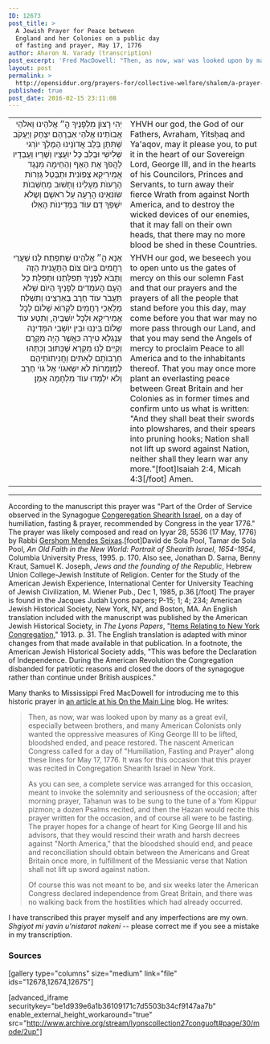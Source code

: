 ```yaml
---
ID: 12673
post_title: >
  A Jewish Prayer for Peace between
  England and her Colonies on a public day
  of fasting and prayer, May 17, 1776
author: Aharon N. Varady (transcription)
post_excerpt: 'Fred MacDowell: "Then, as now, war was looked upon by many as a great evil, especially between brothers, and many American Colonists only wanted the oppressive measures of King George III to be lifted, bloodshed ended, and peace restored. The nascent American Congress called for a day of "Humiliation, Fasting and Prayer" along these lines for May 17, 1776. It was for this occasion that this prayer was recited in Congregation Shearith Israel in New York. As you can see, a complete service was arranged for this occasion, meant to invoke the solemnity and seriousness of the occasion; after morning prayer, Taḥanun was to be sung to the tune of a Yom Kippur pizmon; a dozen Psalms recited, and then the Ḥazan would recite this prayer written for the occasion, and of course all were to be fasting. The prayer hopes for a change of heart for King George III and his advisors, that they would rescind their wrath and harsh decrees against "North America," that the bloodshed should end, and peace and reconciliation should obtain between the Americans and Great Britain once more, in fulfillment of the Messianic verse that Nation shall not lift up sword against nation. Of course this was not meant to be, and six weeks later the American Congress declared independence from Great Britain, and there was no walking back from the hostilities which had already occurred."'
layout: post
permalink: >
  http://opensiddur.org/prayers-for/collective-welfare/shalom/a-prayer-for-peace-between-england-and-her-colonies-on-a-public-day-of-fasting-and-prayer-may-17-1776/
published: true
post_date: 2016-02-15 23:11:08
---
```

<table style="margin-left: auto;margin-right: auto;"><tbody>
<tr><td style="vertical-align:top;" width="46%">
<div class="liturgy" style="text-align: right;"><span lang="he">
יְהִי רָצוֺן מִלְפָנֶיךָ הֳ״ אֱלֹהֵינוּ וֵאלֹהֵי אֲבוֺתֵינוּ אֱלֹהֵי אַבְרָהָם יִצְחָק וְיָעֲקֹב שֶׁתִּתֶּן בְּלֵב אֲדוֺנֵינוּ הַמֶלֶךְ יוֺרְגי שְׁלִישִׁי וּבְלֵב כָּל יוֺעֲצָיו וְשָׁרָיו וַעֲבַדָיו לַהֲפֹךְ אֶת הַאַף וְהַחֵימָה מִנֶגֶד אֲמִירִיקַא צְפוֺנִית וּתְבַּטֵל גְּזֵרוֺת הָרָעוֺת מֵעָלֵינוּ וְתָשׁוּב מַחְשְׁבוֺת שׂוֺנִּאֵינוּ הָרָעָה עַל רֹאשָׁם וְשֶלֹא יִשָׁפֵךְ דַם עוֺד בַּמְּדִינוֺת הָאֵלּוּ׃ 
</span></div>
</td>
 
<td style="vertical-align:top;" width="53%">
<div class="english">
YHVH our god, the God of our Fathers, Avraham, Yitsḥaq and Ya'aqov, may it please you, to put it in the heart of our Sovereign Lord, George III, and in the hearts of his Councilors, Princes and Servants, to turn away their fierce Wrath from against North America, and to destroy the wicked devices of our enemies, that it may fall on their own heads, that there may no more blood be shed in these Countries.
</div>
</td></tr>


<tr><td style="vertical-align:top;" width="46%">
<div class="liturgy" style="text-align: right;"><span lang="he">
אָנָא הֳ״ אֱלֹהֵינוּ שָׁתִפְתַח לָנוּ שַׁעֲרֵי רַחֲמִים בְּיוֺם צוֺם הַתָּעֲנִית הַזֶה וְתָּבֹא לְפָנֶיךָ תְּפִלָּתֵנוּ וּתְפִלָּת כָּל הָעָם הָעֹמְדִים לְפָנֶיךָ הַיוֺם שֶׁלֹא תַּעֲבֹר עוֺד חֶרֶב בְּאַרְצֵינוּ וְתִשְׁלַח מַלְאַכֵי רַחֲמִים לִקְרוֺא שָׁלוֺם לְכָל אֲמִירִיקַא וּלְכָל יוֺשְׁבֶיהָ, וְתִטַע עוֺד שָלוֺם בֵּינֵנוּ וּבֵין יוֺשְבֵי המְּדִינָה עֶנְגְלַא טִירָה כּאֲשֶׁר הָיָה מִקֶּרֶם וְקַיֵים לָנוּ מִקְרָא שֶׁכָּתוּב וְכִתְּהוּ חַרְבוֺתָם לְאִתִּים וַחֲנִיתוֺתֵיהֶם לְמַזְמֵרוֺת לֹא יִשָׂאגוֺי אֶל גּוֺי חֶרֶב וְלֹא יִלְמְדוּ עוֺד מִלְחָמָה אָמֵן׃
</span></div>
</td>
 
<td style="vertical-align:top;" width="53%">
<div class="english">
YHVH our god, we beseech you to open unto us the gates of mercy on this our solemn Fast and that our prayers and the prayers of all the people that stand before you this day, may come before you that war may no more pass through our Land, and that you may send the Angels of mercy to proclaim Peace to all America and to the inhabitants thereof. That you may once more plant an everlasting peace between Great Britain and her Colonies as in former times and confirm unto us what is written: "And they shall beat their swords into plowshares, and their spears into pruning hooks; Nation shall not lift up sword against Nation, neither shall they learn war any more."[foot]Isaiah 2:4, Micah 4:3[/foot] Amen.
</div>
</td></tr></tbody></tbody></table>

<hr />

According to the manuscript this prayer was "Part of the Order of Service observed in the Synagogue <a href="http://shearithisrael.org/">Congeregation Shearith Israel</a>, on a day of humiliation, fasting &amp; prayer, recommended by Congress in the year 1776."  The prayer was likely composed and read on Iyyar 28, 5536 (17 May, 1776) by Rabbi <a href="https://en.wikipedia.org/wiki/Gershom_Mendes_Seixas">Gershom Mendes Seixas</a>.[foot]David de Sola Pool, Tamar de Sola Pool, <em>An Old Faith in the New World: Portrait of Shearith Israel, 1654-1954</em>, Columbia University Press, 1995. p. 170. Also see, Jonathan D. Sarna, Benny Kraut, Samuel K. Joseph, <em>Jews and the founding of the Republic</em>, Hebrew Union College-Jewish Institute of Religion. Center for the Study of the American Jewish Experience, International Center for University Teaching of Jewish Civilization, M. Wiener Pub., Dec 1, 1985, p.36.[/foot] The prayer is found in the Jacques Judah Lyons papers; P-15; 1; 4; 234; American Jewish Historical Society, New York, NY, and Boston, MA. An English translation included with the manuscript was published by the American Jewish Historical Society, in <em>The Lyons Papers</em>, "<a href="https://archive.org/stream/lyonscollection27conguoft#page/30/mode/2up">Items Relating to New York Congregation</a>," 1913. p. 31. The English translation is adapted with minor changes from that made available in that publication. In a footnote, the American Jewish Historical Society adds, "This was before the Declaration of Independence. During the American Revolution the Congregation disbanded for patriotic reasons and closed the doors of the synagogue rather than continue under British auspices."

Many thanks to Mississippi Fred MacDowell for introducing me to this historic prayer in <a href="http://onthemainline.blogspot.com/2015/05/a-pair-of-hebrew-revolutionary-war.html">an article at his On the Main Line</a> blog. He writes:

<blockquote>Then, as now, war was looked upon by many as a great evil, especially between brothers, and many American Colonists only wanted the oppressive measures of King George III to be lifted, bloodshed ended, and peace restored. The nascent American Congress called for a day of "Humiliation, Fasting and Prayer" along these lines for May 17, 1776. It was for this occasion that this prayer was recited in Congregation Shearith Israel in New York. 

As you can see, a complete service was arranged for this occasion, meant to invoke the solemnity and seriousness of the occasion; after morning prayer, Taḥanun was to be sung to the tune of a Yom Kippur pizmon; a dozen Psalms recited, and then the Ḥazan would recite this prayer written for the occasion, and of course all were to be fasting. The prayer hopes for a change of heart for King George III and his advisors, that they would rescind their wrath and harsh decrees against "North America," that the bloodshed should end, and peace and reconciliation should obtain between the Americans and Great Britain once more, in fulfillment of the Messianic verse that Nation shall not lift up sword against nation.

Of course this was not meant to be, and six weeks later the American Congress declared independence from Great Britain, and there was no walking back from the hostilities which had already occurred.</blockquote>

I have transcribed this prayer myself and any imperfections are my own. <em>Shgiyot mi yavin u'nistarot nakeni</em> -- please correct me if you see a mistake in my transcription.

<h3>Sources</h3>

[gallery type="columns" size="medium" link="file" ids="12678,12674,12675"]

[advanced_iframe securitykey="be1d939e6a1b36109171c7d5503b34cf9147aa7b" enable_external_height_workaround="true" src="http://www.archive.org/stream/lyonscollection27conguoft#page/30/mode/2up"]
